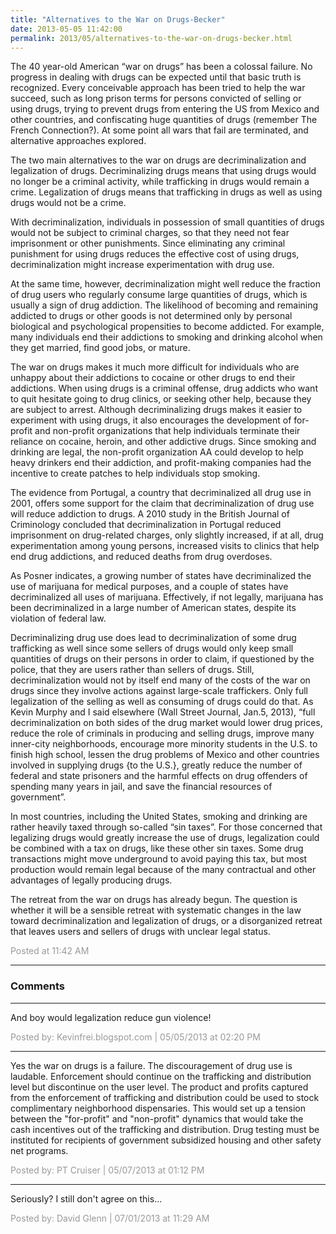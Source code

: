 ```yaml
---
title: "Alternatives to the War on Drugs-Becker"
date: 2013-05-05 11:42:00
permalink: 2013/05/alternatives-to-the-war-on-drugs-becker.html
---
```

The 40 year-old American “war on drugs” has been a colossal
failure. No progress in dealing with drugs can be expected until that basic
truth is recognized. Every conceivable approach has been tried to help the war
succeed, such as long prison terms for persons convicted of selling or using
drugs, trying to prevent drugs from entering the US from Mexico and other
countries, and confiscating huge quantities of drugs (remember The French
Connection?). At some point all wars that fail are terminated, and alternative
approaches explored.

The two main alternatives to the war on drugs are decriminalization
and legalization of drugs. Decriminalizing drugs means that using drugs would
no longer be a criminal activity, while trafficking in drugs would remain a
crime. Legalization of drugs means that trafficking in drugs as well as using
drugs would not be a crime.

With decriminalization, individuals in possession of small
quantities of drugs would not be subject to criminal charges, so that they need
not fear imprisonment or other punishments. Since eliminating any criminal
punishment for using drugs reduces the effective cost of using drugs,
decriminalization might increase experimentation with drug use.

At the same time, however, decriminalization might well
reduce the fraction of drug users who regularly consume large quantities of
drugs, which is usually a sign of drug addiction. The likelihood of becoming
and remaining addicted to drugs or other goods is not determined only by
personal biological and psychological propensities to become addicted. For
example, many individuals end their addictions to smoking and drinking alcohol
when they get married, find good jobs, or mature.

The war on drugs makes it much more difficult for
individuals who are unhappy about their addictions to cocaine or other drugs to
end their addictions. When using drugs is a criminal offense, drug addicts who
want to quit hesitate going to drug clinics, or seeking other help, because
they are subject to arrest. Although decriminalizing drugs makes it easier to
experiment with using drugs, it also encourages the development of for-profit
and non-profit organizations that help individuals terminate their reliance on
cocaine, heroin, and other addictive drugs. Since smoking and drinking are
legal, the non-profit organization AA could develop to help heavy drinkers end
their addiction, and profit-making companies had the incentive to create
patches to help individuals stop smoking.

The evidence from Portugal, a country that decriminalized
all drug use in 2001, offers some support for the claim that decriminalization
of drug use will reduce addiction to drugs. A 2010 study in the British Journal
of Criminology concluded that decriminalization in Portugal reduced
imprisonment on drug-related charges, only slightly increased, if at all, drug
experimentation among young persons, increased visits to clinics that help end
drug addictions, and reduced deaths from drug overdoses.

As Posner indicates, a growing number of states have
decriminalized the use of marijuana for medical purposes, and a couple of
states have decriminalized all uses of marijuana. Effectively, if not legally,
marijuana has been decriminalized in a large number of American states, despite
its violation of federal law.

Decriminalizing drug use does lead to decriminalization of
some drug trafficking as well since some sellers of drugs would only keep small
quantities of drugs on their persons in order to claim, if questioned by the
police, that they are users rather than sellers of drugs. Still,
decriminalization would not by itself end many of the costs of the war on drugs
since they involve actions against large-scale traffickers. Only full
legalization of the selling as well as consuming of drugs could do that. As
Kevin Murphy and I said elsewhere (Wall Street Journal, Jan.5, 2013), “full
decriminalization on both sides of the drug market would lower drug prices,
reduce the role of criminals in producing and selling drugs, improve many
inner-city neighborhoods, encourage more minority students in the U.S. to
finish high school, lessen the drug problems of Mexico and other countries
involved in supplying drugs {to the U.S.}, greatly reduce the number of federal
and state prisoners and the harmful effects on drug offenders of spending many
years in jail, and save the financial resources of government”.

In most countries, including the United States, smoking and
drinking are rather heavily taxed through so-called “sin taxes”. For those
concerned that legalizing drugs would greatly increase the use of drugs,
legalization could be combined with a tax on drugs, like these other sin taxes.
Some drug transactions might move underground to avoid paying this tax, but
most production would remain legal because of the many contractual and other
advantages of legally producing drugs.

The retreat from the war on drugs has already begun. The
question is whether it will be a sensible retreat with systematic changes in
the law toward decriminalization and legalization of drugs, or a disorganized
retreat that leaves users and sellers of drugs with unclear legal status.

<span style="color:#999">Posted at 11:42 AM</span>

<!-- more -->

---

### Comments

---

And boy would legalization reduce gun violence!

<span style="color:#999">Posted by: Kevinfrei.blogspot.com | 05/05/2013 at 02:20 PM</span>

---

Yes the war on drugs is a failure.  The discouragement of drug use is laudable.
Enforcement should continue on the trafficking and distribution level but discontinue on the user level. The product and profits captured from the enforcement of trafficking and distribution could be used to stock complimentary neighborhood dispensaries. This would set up a tension between the "for-profit" and "non-profit" dynamics that would take the cash incentives out of the trafficking and distribution. 
Drug testing must be instituted for recipients of government subsidized housing and other safety net programs.

<span style="color:#999">Posted by: PT Cruiser | 05/07/2013 at 01:12 PM</span>

---

Seriously? I still don't agree on this... 


<span style="color:#999">Posted by: David Glenn | 07/01/2013 at 11:29 AM</span>
